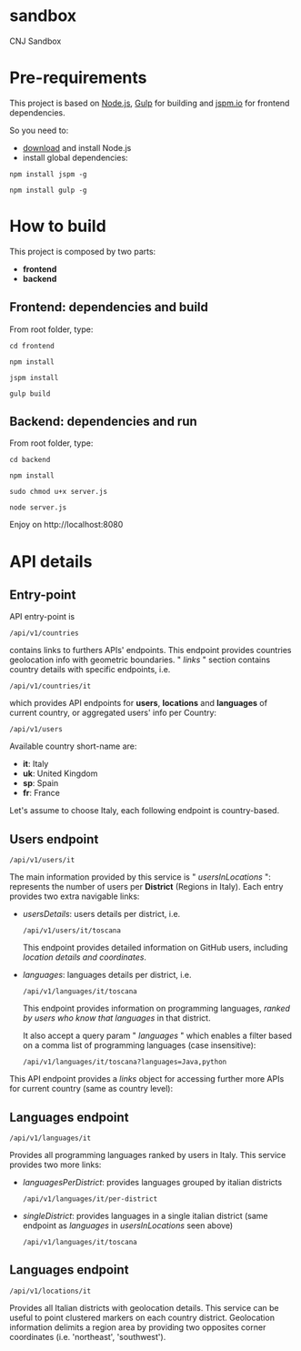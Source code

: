 # sandbox
CNJ Sandbox

# Pre-requirements #
This project is based on [Node.js](https://nodejs.org/), [Gulp](http://gulpjs.com/) for building and [jspm.io](http://jspm.io/) for frontend dependencies. 

So you need to:

* [download](https://nodejs.org/download/) and install Node.js
* install global dependencies:
```
npm install jspm -g
```
```
npm install gulp -g
```

# How to build #

This project is composed by two parts:

* **frontend**
* **backend**

## Frontend: dependencies and build ##

From root folder, type:
```
cd frontend
```
```
npm install
```
```
jspm install
```
```
gulp build
```


## Backend: dependencies and run ##

From root folder, type:
```
cd backend
```
```
npm install
```
```
sudo chmod u+x server.js
```
```
node server.js
```

Enjoy on http://localhost:8080

# API details #
## Entry-point ##
API entry-point is 

```
/api/v1/countries
```

contains links to furthers APIs' endpoints.
This endpoint provides countries geolocation info with geometric boundaries. " *links* " section contains country details with specific endpoints, i.e.

```
/api/v1/countries/it
```
which provides API endpoints for **users**, **locations** and **languages** of current country, or aggregated users' info per Country:

```
/api/v1/users
```

Available country short-name are:

* **it**: Italy
* **uk**: United Kingdom
* **sp**: Spain
* **fr**: France

Let's assume to choose Italy, each following endpoint is country-based.

## Users endpoint ##

```
/api/v1/users/it
```

The main information provided by this service is " *usersInLocations* ": represents the number of users per **District** (Regions in Italy). 
Each entry provides two extra navigable links:
 
* *usersDetails*: users details per district, i.e.
    
    ```
    /api/v1/users/it/toscana
    ```
    
    This endpoint provides detailed information on GitHub users, including *location details and coordinates*.

* *languages*: languages details per district, i.e.

    ```
    /api/v1/languages/it/toscana
    ```
    
    This endpoint provides information on programming languages, *ranked by users who know that languages* in that district.
    
    It also accept a query param " *languages* " which enables a filter based on a comma list of programming languages (case insensitive):
    
    ```
    /api/v1/languages/it/toscana?languages=Java,python
    ```
    
    
This API endpoint provides a *links* object for accessing further more APIs for current country (same as country level):

## Languages endpoint ##
    
```
/api/v1/languages/it
```

Provides all programming languages ranked by users in Italy.
This service provides two more links:

* *languagesPerDistrict*: provides languages grouped by italian districts

    ```
    /api/v1/languages/it/per-district
    ```

* *singleDistrict*: provides languages in a single italian district (same endpoint as *languages* in *usersInLocations* seen above)
    
    ```
    /api/v1/languages/it/toscana
    ```
    
## Languages endpoint ##

```
/api/v1/locations/it
```

Provides all Italian districts with geolocation details. This service can be useful to point clustered markers on each country district.
Geolocation information delimits a region area by providing two opposites corner coordinates (i.e. 'northeast', 'southwest').